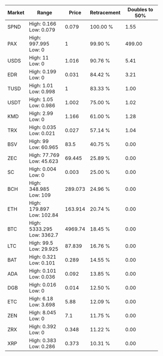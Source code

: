 | Market | Range | Price| Retracement | Doubles to 50% |
| --- | --- | --- | --- | --- |
| SPND | High: 0.166<br />Low: 0.079 | 0.079 | 100.00 % | 1.55 |
| PAX | High: 997.995<br />Low: 0 | 1 | 99.90 % | 499.00 |
| USDS | High: 11<br />Low: 0 | 1.016 | 90.76 % | 5.41 |
| EDR | High: 0.199<br />Low: 0 | 0.031 | 84.42 % | 3.21 |
| TUSD | High: 1.01<br />Low: 0.998 | 1 | 83.33 % | 1.00 |
| USDT | High: 1.05<br />Low: 0.986 | 1.002 | 75.00 % | 1.02 |
| KMD | High: 2.99<br />Low: 0 | 1.166 | 61.00 % | 1.28 |
| TRX | High: 0.035<br />Low: 0.021 | 0.027 | 57.14 % | 1.04 |
| BSV | High: 99<br />Low: 60.965 | 83.5 | 40.75 % | 0.00 |
| ZEC | High: 77.769<br />Low: 45.623 | 69.445 | 25.89 % | 0.00 |
| SC | High: 0.004<br />Low: 0 | 0.003 | 25.00 % | 0.00 |
| BCH | High: 348.985<br />Low: 109 | 289.073 | 24.96 % | 0.00 |
| ETH | High: 179.897<br />Low: 102.84 | 163.914 | 20.74 % | 0.00 |
| BTC | High: 5333.295<br />Low: 3362.7 | 4969.74 | 18.45 % | 0.00 |
| LTC | High: 99.5<br />Low: 29.925 | 87.839 | 16.76 % | 0.00 |
| BAT | High: 0.321<br />Low: 0.101 | 0.289 | 14.55 % | 0.00 |
| ADA | High: 0.101<br />Low: 0.036 | 0.092 | 13.85 % | 0.00 |
| DGB | High: 0.016<br />Low: 0 | 0.014 | 12.50 % | 0.00 |
| ETC | High: 6.18<br />Low: 3.698 | 5.88 | 12.09 % | 0.00 |
| ZEN | High: 8.045<br />Low: 0 | 7.1 | 11.75 % | 0.00 |
| ZRX | High: 0.392<br />Low: 0 | 0.348 | 11.22 % | 0.00 |
| XRP | High: 0.383<br />Low: 0.286 | 0.373 | 10.31 % | 0.00 |
